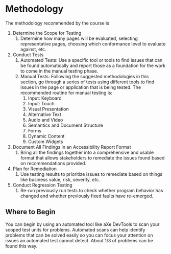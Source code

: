 # Methodology

The methodology recommended by the course is

1. Determine the Scope for Testing 
   1. Determine how many pages will be evaluated, selecting representative pages, choosing which conformance level to evaluate against, etc.
2. Conduct Tests
    1. Automated Tests: Use a specific tool or tools to find issues that can be found automatically and report those as a foundation for the work to come in the manual testing phase.
    2. Manual Tests: Following the suggested methodologies in this section, go through a series of tests using different tools to find issues in the page or application that is being tested. The recommended routine for manual testing is:
        1. Input: Keyboard
        2. Input: Touch
        3. Visual Presentation
        4. Alternative Text
        5. Audio and Video
        6. Semantics and Document Structure
        7. Forms
        8. Dynamic Content
        9. Custom Widgets
3. Document All Findings in an Accessibility Report Format 
   1. Bring all the findings together into a comprehensive and usable format that allows stakeholders to remediate the issues found based on recommendations provided.
4. Plan for Remediation 
   1. Use testing results to prioritize issues to remediate based on things like business value, risk, severity, etc.
5. Conduct Regression Testing 
   1. Re-run previously run tests to check whether program behavior has changed and whether previously fixed faults have re-emerged.
   
## Where to Begin

You can begin by using an automated tool like aXe DevTools to scan your scoped test units for problems. Automated scans can help identify problems that can be solved easily so you can focus your attention on issues an automated test cannot detect. About 1/3 of problems can be found this way.